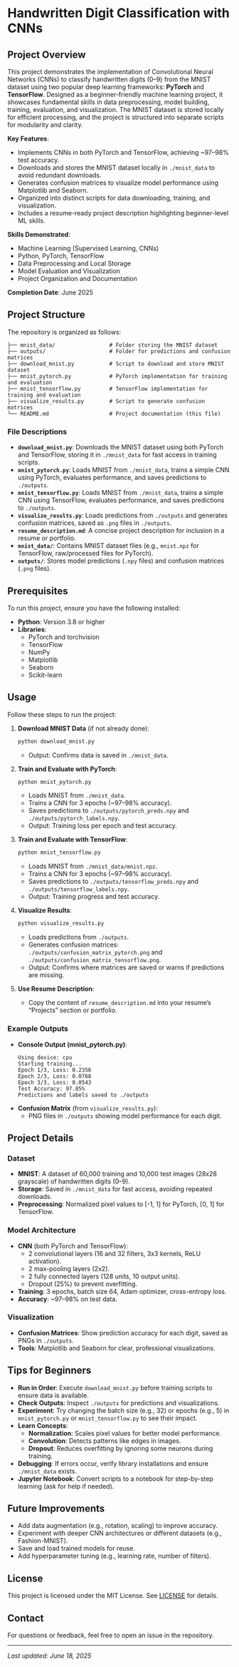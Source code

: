 # Handwritten Digit Classification with CNNs

## Project Overview
This project demonstrates the implementation of Convolutional Neural Networks (CNNs) to classify handwritten digits (0–9) from the MNIST dataset using two popular deep learning frameworks: **PyTorch** and **TensorFlow**. Designed as a beginner-friendly machine learning project, it showcases fundamental skills in data preprocessing, model building, training, evaluation, and visualization. The MNIST dataset is stored locally for efficient processing, and the project is structured into separate scripts for modularity and clarity.

**Key Features**:
- Implements CNNs in both PyTorch and TensorFlow, achieving ~97–98% test accuracy.
- Downloads and stores the MNIST dataset locally in `./mnist_data` to avoid redundant downloads.
- Generates confusion matrices to visualize model performance using Matplotlib and Seaborn.
- Organized into distinct scripts for data downloading, training, and visualization.
- Includes a resume-ready project description highlighting beginner-level ML skills.

**Skills Demonstrated**:
- Machine Learning (Supervised Learning, CNNs)
- Python, PyTorch, TensorFlow
- Data Preprocessing and Local Storage
- Model Evaluation and Visualization
- Project Organization and Documentation

**Completion Date**: June 2025

## Project Structure
The repository is organized as follows:
```
├── mnist_data/                 # Folder storing the MNIST dataset
├── outputs/                    # Folder for predictions and confusion matrices
├── download_mnist.py           # Script to download and store MNIST dataset
├── mnist_pytorch.py            # PyTorch implementation for training and evaluation
├── mnist_tensorflow.py         # TensorFlow implementation for training and evaluation
├── visualize_results.py        # Script to generate confusion matrices
└── README.md                   # Project documentation (this file)
```

### File Descriptions
- **`download_mnist.py`**: Downloads the MNIST dataset using both PyTorch and TensorFlow, storing it in `./mnist_data` for fast access in training scripts.
- **`mnist_pytorch.py`**: Loads MNIST from `./mnist_data`, trains a simple CNN using PyTorch, evaluates performance, and saves predictions to `./outputs`.
- **`mnist_tensorflow.py`**: Loads MNIST from `./mnist_data`, trains a simple CNN using TensorFlow, evaluates performance, and saves predictions to `./outputs`.
- **`visualize_results.py`**: Loads predictions from `./outputs` and generates confusion matrices, saved as `.png` files in `./outputs`.
- **`resume_description.md`**: A concise project description for inclusion in a resume or portfolio.
- **`mnist_data/`**: Contains MNIST dataset files (e.g., `mnist.npz` for TensorFlow, raw/processed files for PyTorch).
- **`outputs/`**: Stores model predictions (`.npy` files) and confusion matrices (`.png` files).

## Prerequisites
To run this project, ensure you have the following installed:
- **Python**: Version 3.8 or higher
- **Libraries**:
  - PyTorch and torchvision
  - TensorFlow
  - NumPy
  - Matplotlib
  - Seaborn
  - Scikit-learn

## Usage
Follow these steps to run the project:

1. **Download MNIST Data** (if not already done):
   ```bash
   python download_mnist.py
   ```
   - Output: Confirms data is saved in `./mnist_data`.

2. **Train and Evaluate with PyTorch**:
   ```bash
   python mnist_pytorch.py
   ```
   - Loads MNIST from `./mnist_data`.
   - Trains a CNN for 3 epochs (~97–98% accuracy).
   - Saves predictions to `./outputs/pytorch_preds.npy` and `./outputs/pytorch_labels.npy`.
   - Output: Training loss per epoch and test accuracy.

3. **Train and Evaluate with TensorFlow**:
   ```bash
   python mnist_tensorflow.py
   ```
   - Loads MNIST from `./mnist_data/mnist.npz`.
   - Trains a CNN for 3 epochs (~97–98% accuracy).
   - Saves predictions to `./outputs/tensorflow_preds.npy` and `./outputs/tensorflow_labels.npy`.
   - Output: Training progress and test accuracy.

4. **Visualize Results**:
   ```bash
   python visualize_results.py
   ```
   - Loads predictions from `./outputs`.
   - Generates confusion matrices: `./outputs/confusion_matrix_pytorch.png` and `./outputs/confusion_matrix_tensorflow.png`.
   - Output: Confirms where matrices are saved or warns if predictions are missing.

5. **Use Resume Description**:
   - Copy the content of `resume_description.md` into your resume’s “Projects” section or portfolio.

### Example Outputs
- **Console Output (mnist_pytorch.py)**:
  ```
  Using device: cpu
  Starting training...
  Epoch 1/3, Loss: 0.2356
  Epoch 2/3, Loss: 0.0768
  Epoch 3/3, Loss: 0.0543
  Test Accuracy: 97.85%
  Predictions and labels saved to ./outputs
  ```
- **Confusion Matrix** (from `visualize_results.py`):
  - PNG files in `./outputs` showing model performance for each digit.

## Project Details
### Dataset
- **MNIST**: A dataset of 60,000 training and 10,000 test images (28x28 grayscale) of handwritten digits (0–9).
- **Storage**: Saved in `./mnist_data` for fast access, avoiding repeated downloads.
- **Preprocessing**: Normalized pixel values to [-1, 1] for PyTorch, [0, 1] for TensorFlow.

### Model Architecture
- **CNN** (both PyTorch and TensorFlow):
  - 2 convolutional layers (16 and 32 filters, 3x3 kernels, ReLU activation).
  - 2 max-pooling layers (2x2).
  - 2 fully connected layers (128 units, 10 output units).
  - Dropout (25%) to prevent overfitting.
- **Training**: 3 epochs, batch size 64, Adam optimizer, cross-entropy loss.
- **Accuracy**: ~97–98% on test data.

### Visualization
- **Confusion Matrices**: Show prediction accuracy for each digit, saved as PNGs in `./outputs`.
- **Tools**: Matplotlib and Seaborn for clear, professional visualizations.

## Tips for Beginners
- **Run in Order**: Execute `download_mnist.py` before training scripts to ensure data is available.
- **Check Outputs**: Inspect `./outputs` for predictions and visualizations.
- **Experiment**: Try changing the batch size (e.g., 32) or epochs (e.g., 5) in `mnist_pytorch.py` or `mnist_tensorflow.py` to see their impact.
- **Learn Concepts**:
  - **Normalization**: Scales pixel values for better model performance.
  - **Convolution**: Detects patterns like edges in images.
  - **Dropout**: Reduces overfitting by ignoring some neurons during training.
- **Debugging**: If errors occur, verify library installations and ensure `./mnist_data` exists.
- **Jupyter Notebook**: Convert scripts to a notebook for step-by-step learning (ask for help if needed).

## Future Improvements
- Add data augmentation (e.g., rotation, scaling) to improve accuracy.
- Experiment with deeper CNN architectures or different datasets (e.g., Fashion-MNIST).
- Save and load trained models for reuse.
- Add hyperparameter tuning (e.g., learning rate, number of filters).

## License
This project is licensed under the MIT License. See [LICENSE](LICENSE) for details.

## Contact
For questions or feedback, feel free to open an issue in the repository.

---
*Last updated: June 18, 2025*
